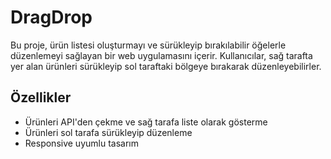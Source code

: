 # DragDrop

Bu proje, ürün listesi oluşturmayı ve sürükleyip bırakılabilir öğelerle düzenlemeyi sağlayan bir web uygulamasını içerir. Kullanıcılar, sağ tarafta yer alan ürünleri sürükleyip sol taraftaki bölgeye bırakarak düzenleyebilirler.

## Özellikler

- Ürünleri API'den çekme ve sağ tarafa liste olarak gösterme
- Ürünleri sol tarafa sürükleyip düzenleme
- Responsive uyumlu tasarım